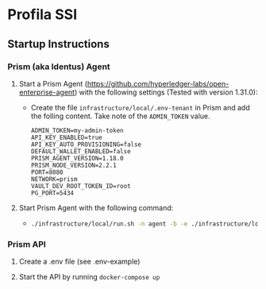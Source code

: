 # Profila SSI

## Startup Instructions

### Prism (aka Identus) Agent

1. Start a Prism Agent (https://github.com/hyperledger-labs/open-enterprise-agent) with the following settings (Tested with version 1.31.0):

    -   Create the file `infrastructure/local/.env-tenant` in Prism and add the folling content. Take note of the `ADMIN_TOKEN` value. 

        ```
        ADMIN_TOKEN=my-admin-token
        API_KEY_ENABLED=true
        API_KEY_AUTO_PROVISIONING=false
        DEFAULT_WALLET_ENABLED=false
        PRISM_AGENT_VERSION=1.18.0
        PRISM_NODE_VERSION=2.2.1
        PORT=8080
        NETWORK=prism
        VAULT_DEV_ROOT_TOKEN_ID=root
        PG_PORT=5434
        ```
2. Start Prism Agent with the following command:
    -   ```bash
        ./infrastructure/local/run.sh -n agent -b -e ./infrastructure/local/.env-tenant -p 8080 -d "$(ip addr show $(ip route show default | awk '/default/ {print $5}') | grep 'inet ' | awk '{print $2}' | cut -d/ -f1)"
        ````
        

### Prism API

1. Create a .env file (see .env-example)

2. Start the API by running `docker-compose up`

